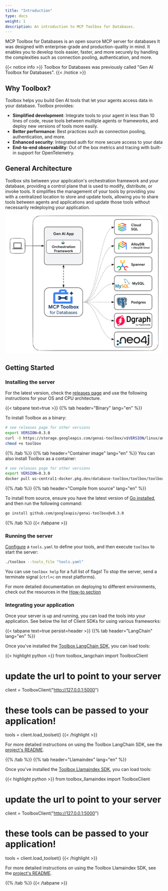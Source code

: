 ```yaml
---
title: "Introduction"
type: docs
weight: 1
description: An introduction to MCP Toolbox for Databases.
---
```


MCP Toolbox for Databases is an open source MCP server for databases It was
designed with enterprise-grade and production-quality in mind. It enables you to
develop tools easier, faster, and more securely by handling the complexities
such as connection pooling, authentication, and more.


{{< notice info >}} 
Toolbox for Databases was previously called "Gen AI Toolbox for Databases".
{{< /notice >}}

##  Why Toolbox?

Toolbox helps you build Gen AI tools that let your agents access data in your
database. Toolbox provides:
- **Simplified development**: Integrate tools to your agent in less than 10
  lines of code, reuse tools between multiple agents or frameworks, and deploy
  new versions of tools more easily.
- **Better performance**: Best practices such as connection pooling,
  authentication, and more.
- **Enhanced security**: Integrated auth for more secure access to your data
- **End-to-end observability**: Out of the box metrics and tracing with built-in
  support for OpenTelemetry.


## General Architecture

Toolbox sits between your application's orchestration framework and your
database, providing a control plane that is used to modify, distribute, or
invoke tools. It simplifies the management of your tools by providing you with a
centralized location to store and update tools, allowing you to share tools
between agents and applications and update those tools without necessarily
redeploying your application.

![architecture](./architecture.png)

## Getting Started

### Installing the server
For the latest version, check the [releases page][releases] and use the
following instructions for your OS and CPU architecture.

[releases]: https://github.com/googleapis/genai-toolbox/releases

<!-- {x-release-please-start-version} -->
{{< tabpane text=true >}}
{{% tab header="Binary" lang="en" %}}

To install Toolbox as a binary:

```sh
# see releases page for other versions
export VERSION=0.3.0
curl -O https://storage.googleapis.com/genai-toolbox/v$VERSION/linux/amd64/toolbox
chmod +x toolbox
```

{{% /tab %}}
{{% tab header="Container image" lang="en" %}}
You can also install Toolbox as a container:

```sh
# see releases page for other versions
export VERSION=0.3.0
docker pull us-central1-docker.pkg.dev/database-toolbox/toolbox/toolbox:$VERSION
```

{{% /tab %}}
{{% tab header="Compile from source" lang="en" %}}

To install from source, ensure you have the latest version of
[Go installed](https://go.dev/doc/install), and then run the following command:

```sh
go install github.com/googleapis/genai-toolbox@v0.3.0
```

{{% /tab %}}
{{< /tabpane >}}
<!-- {x-release-please-end} -->

### Running the server

[Configure](../configure.md) a `tools.yaml` to define your tools, and then
execute `toolbox` to start the server:

```sh
./toolbox --tools_file "tools.yaml"
```

You can use `toolbox help` for a full list of flags! To stop the server, send a
terminate signal (`ctrl+c` on most platforms).

For more detailed documentation on deploying to different environments, check
out the resources in the [How-to section](../../how-to/_index.md)

### Integrating your application

Once your server is up and running, you can load the tools into your
application. See below the list of Client SDKs for using various frameworks:

{{< tabpane text=true persist=header >}}
{{% tab header="LangChain" lang="en" %}}

Once you've installed the [Toolbox LangChain
SDK](https://github.com/googleapis/genai-toolbox-langchain-python), you can load
tools:

{{< highlight python >}}
from toolbox_langchain import ToolboxClient

# update the url to point to your server
client = ToolboxClient("http://127.0.0.1:5000")

# these tools can be passed to your application! 
tools = client.load_toolset()
{{< /highlight >}}

For more detailed instructions on using the Toolbox LangChain SDK, see the
[project's README](https://github.com/googleapis/genai-toolbox-langchain-python/blob/main/README.md).

{{% /tab %}}
{{% tab header="Llamaindex" lang="en" %}}

Once you've installed the [Toolbox Llamaindex
SDK](https://github.com/googleapis/genai-toolbox-llamaindex-python), you can load
tools:

{{< highlight python >}}
from toolbox_llamaindex import ToolboxClient

# update the url to point to your server
client = ToolboxClient("http://127.0.0.1:5000")

# these tools can be passed to your application! 
tools = client.load_toolset()
{{< /highlight >}}

For more detailed instructions on using the Toolbox Llamaindex SDK, see the
[project's README](https://github.com/googleapis/genai-toolbox-llamaindex-python/blob/main/README.md).

{{% /tab %}}
{{< /tabpane >}}
